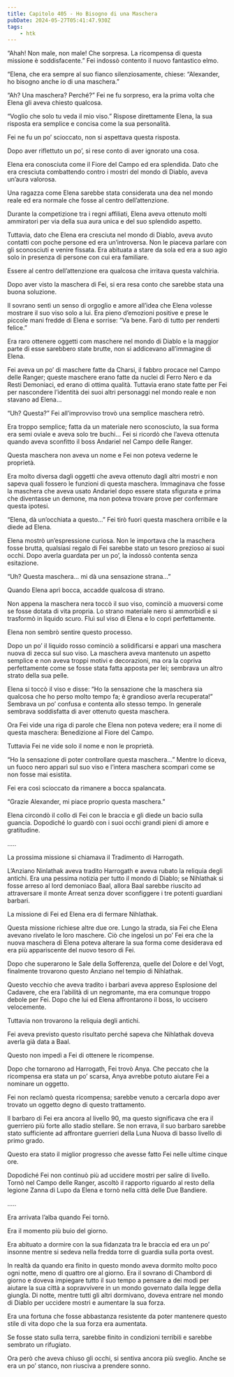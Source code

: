```yaml
---
title: Capitolo 405 - Ho Bisogno di una Maschera
pubDate: 2024-05-27T05:41:47.930Z
tags:
    - htk
---
```


“Ahah! Non male, non male! Che sorpresa. La ricompensa di questa missione è soddisfacente.” Fei indossò contento il nuovo fantastico elmo.

“Elena, che era sempre al suo fianco silenziosamente, chiese: “Alexander, ho bisogno anche io di una maschera.”

“Ah? Una maschera? Perché?” Fei ne fu sorpreso, era la prima volta che Elena gli aveva chiesto qualcosa.

“Voglio che solo tu veda il mio viso.” Rispose direttamente Elena, la sua risposta era semplice e concisa come la sua personalità.

Fei ne fu un po’ scioccato, non si aspettava questa risposta.

Dopo aver riflettuto un po’, si rese conto di aver ignorato una cosa.

Elena era conosciuta come il Fiore del Campo ed era splendida. Dato che era cresciuta combattendo contro i mostri del mondo di Diablo, aveva un’aura valorosa.

Una ragazza come Elena sarebbe stata considerata una dea nel mondo reale ed era normale che fosse al centro dell’attenzione.

Durante la competizione tra i regni affiliati, Elena aveva ottenuto molti ammiratori per via della sua aura unica e del suo splendido aspetto.

Tuttavia, dato che Elena era cresciuta nel mondo di Diablo, aveva avuto contatti con poche persone ed era un’introversa. Non le piaceva parlare con gli sconosciuti e venire fissata. Era abituata a stare da sola ed era a suo agio solo in presenza di persone con cui era familiare.

Essere al centro dell’attenzione era qualcosa che irritava questa valchiria.

Dopo aver visto la maschera di Fei, si era resa conto che sarebbe stata una buona soluzione.

Il sovrano sentì un senso di orgoglio e amore all’idea che Elena volesse mostrare il suo viso solo a lui. Era pieno d’emozioni positive e prese le piccole mani fredde di Elena e sorrise: “Va bene. Farò di tutto per renderti felice.”

Era raro ottenere oggetti com maschere nel mondo di Diablo e la maggior parte di esse sarebbero state brutte, non si addicevano all’immagine di Elena.

Fei aveva un po’ di maschere fatte da Charsi, il fabbro procace nel Campo delle Ranger; queste maschere erano fatte da nuclei di Ferro Nero e da Resti Demoniaci, ed erano di ottima qualità. Tuttavia erano state fatte per Fei per nascondere l’identità dei suoi altri personaggi nel mondo reale e non stavano ad Elena…

“Uh? Questa?” Fei all’improvviso trovò una semplice maschera retrò.

Era troppo semplice; fatta da un materiale nero sconosciuto, la sua forma era semi oviale e aveva solo tre buchi… Fei si ricordò che l’aveva ottenuta quando aveva sconfitto il boss Andariel nel Campo delle Ranger.

Questa maschera non aveva un nome e Fei non poteva vederne le proprietà.

Era molto diversa dagli oggetti che aveva ottenuto dagli altri mostri e non sapeva quali fossero le funzioni di questa maschera. Immaginava che fosse la maschera che aveva usato Andariel dopo essere stata sfigurata e prima che diventasse un demone, ma non poteva trovare prove per confermare questa ipotesi.

“Elena, dà un’occhiata a questo…” Fei tirò fuori questa maschera orribile e la diede ad Elena.

Elena mostrò un’espressione curiosa. Non le importava che la maschera fosse brutta, qualsiasi regalo di Fei sarebbe stato un tesoro prezioso ai suoi occhi. Dopo averla guardata per un po’, la indossò contenta senza esitazione.

“Uh? Questa maschera… mi dà una sensazione strana…”

Quando Elena aprì bocca, accadde qualcosa di strano.

Non appena la maschera nera toccò il suo viso, cominciò a muoversi come se fosse dotata di vita propria. Lo strano materiale nero si ammorbidì e si trasformò in liquido scuro. Fluì sul viso di Elena e lo coprì perfettamente.

Elena non sembrò sentire questo processo.

Dopo un po’ il liquido rosso cominciò a solidificarsi e apparì una maschera nuova di zecca sul suo viso. La maschera aveva mantenuto un aspetto semplice e non aveva troppi motivi e decorazioni, ma ora la copriva perfettamente come se fosse stata fatta apposta per lei; sembrava un altro strato della sua pelle.

Elena si toccò il viso e disse: “Ho la sensazione che la maschera sia qualcosa che ho perso molto tempo fa; è grandioso averla recuperata!” Sembrava un po’ confusa e contenta allo stesso tempo. In generale sembrava soddisfatta di aver ottenuto questa maschera.

Ora Fei vide una riga di parole che Elena non poteva vedere; era il nome di questa maschera: Benedizione al Fiore del Campo.

Tuttavia Fei ne vide solo il nome e non le proprietà.

“Ho la sensazione di poter controllare questa maschera…” Mentre lo diceva, un fuoco nero apparì sul suo viso e l’intera maschera scomparì come se non fosse mai esistita.

Fei era così scioccato da rimanere a bocca spalancata.

“Grazie Alexander, mi piace proprio questa maschera.”

Elena circondò il collo di Fei con le braccia e gli diede un bacio sulla guancia. Dopodiché lo guardò con i suoi occhi grandi pieni di amore e gratitudine.

…..

La prossima missione si chiamava il Tradimento di Harrogath.

L’Anziano Ninlathak aveva tradito Harrogath e aveva rubato la reliquia degli antichi. Era una pessima notizia per tutto il mondo di Diablo; se Nihlathak si fosse arreso al lord demoniaco Baal, allora Baal sarebbe riuscito ad attraversare il monte Arreat senza dover sconfiggere i tre potenti guardiani barbari.

La missione di Fei ed Elena era di fermare Nihlathak.

Questa missione richiese altre due ore. Lungo la strada, sia Fei che Elena avevano rivelato le loro maschere. Ciò che ingelosì un po’ Fei era che la nuova maschera di Elena poteva alterare la sua forma come desiderava ed era più appariscente del nuovo tesoro di Fei.

Dopo che superarono le Sale della Sofferenza, quelle del Dolore e del Vogt, finalmente trovarono questo Anziano nel tempio di Nihlathak.

Questo vecchio che aveva tradito i barbari aveva appreso Esplosione del Cadavere, che era l’abilità di un negromante, ma era comunque troppo debole per Fei. Dopo che lui ed Elena affrontarono il boss, lo uccisero velocemente.

Tuttavia non trovarono la reliquia degli antichi.

Fei aveva previsto questo risultato perché sapeva che Nihlathak doveva averla già data a Baal.

Questo non impedì a Fei di ottenere le ricompense.

Dopo che tornarono ad Harrogath, Fei trovò Anya. Che peccato che la ricompensa era stata un po’ scarsa, Anya avrebbe potuto aiutare Fei a nominare un oggetto.

Fei non reclamò questa ricompensa; sarebbe venuto a cercarla dopo aver trovato un oggetto degno di questo trattamento.

Il barbaro di Fei era ancora al livello 90, ma questo significava che era il guerriero più forte allo stadio stellare. Se non errava, il suo barbaro sarebbe stato sufficiente ad affrontare guerrieri della Luna Nuova di basso livello di primo grado.

Questo era stato il miglior progresso che avesse fatto Fei nelle ultime cinque ore.

Dopodiché Fei non continuò più ad uccidere mostri per salire di livello. Tornò nel Campo delle Ranger, ascoltò il rapporto riguardo al resto della legione Zanna di Lupo da Elena e tornò nella città delle Due Bandiere.

…..

Era arrivata l’alba quando Fei tornò.

Era il momento più buio del giorno.

Era abituato a dormire con la sua fidanzata tra le braccia ed era un po’ insonne mentre si sedeva nella fredda torre di guardia sulla porta ovest.

In realtà da quando era finito in questo mondo aveva dormito molto poco ogni notte, meno di quattro ore al giorno. Era il sovrano di Chambord di giorno e doveva impiegare tutto il suo tempo a pensare a dei modi per aiutare la sua città a sopravvivere in un mondo governato dalla legge della giungla. Di notte, mentre tutti gli altri dormivano, doveva entrare nel mondo di Diablo per uccidere mostri e aumentare la sua forza.

Era una fortuna che fosse abbastanza resistente da poter mantenere questo stile di vita dopo che la sua forza era aumentata.

Se fosse stato sulla terra, sarebbe finito in condizioni terribili e sarebbe sembrato un rifugiato.

Ora però che aveva chiuso gli occhi, si sentiva ancora più sveglio. Anche se era un po’ stanco, non riusciva a prendere sonno.




